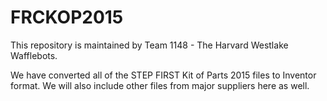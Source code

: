 # FRCKOP2015

This repository is maintained by Team 1148 - The Harvard Westlake Wafflebots.

We have converted all of the STEP FIRST Kit of Parts 2015 files to Inventor format. We will also include other files from major suppliers here as well.
